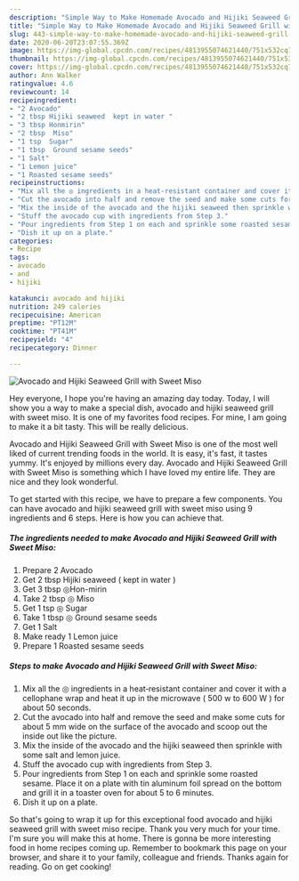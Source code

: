 ```yaml
---
description: "Simple Way to Make Homemade Avocado and Hijiki Seaweed Grill with Sweet Miso"
title: "Simple Way to Make Homemade Avocado and Hijiki Seaweed Grill with Sweet Miso"
slug: 443-simple-way-to-make-homemade-avocado-and-hijiki-seaweed-grill-with-sweet-miso
date: 2020-06-20T23:07:55.369Z
image: https://img-global.cpcdn.com/recipes/4813955074621440/751x532cq70/avocado-and-hijiki-seaweed-grill-with-sweet-miso-recipe-main-photo.jpg
thumbnail: https://img-global.cpcdn.com/recipes/4813955074621440/751x532cq70/avocado-and-hijiki-seaweed-grill-with-sweet-miso-recipe-main-photo.jpg
cover: https://img-global.cpcdn.com/recipes/4813955074621440/751x532cq70/avocado-and-hijiki-seaweed-grill-with-sweet-miso-recipe-main-photo.jpg
author: Ann Walker
ratingvalue: 4.6
reviewcount: 14
recipeingredient:
- "2 Avocado"
- "2 tbsp Hijiki seaweed  kept in water "
- "3 tbsp Honmirin"
- "2 tbsp  Miso"
- "1 tsp  Sugar"
- "1 tbsp  Ground sesame seeds"
- "1 Salt"
- "1 Lemon juice"
- "1 Roasted sesame seeds"
recipeinstructions:
- "Mix all the ◎ ingredients in a heat‐resistant container and cover it with a cellophane wrap and heat it up in the microwave ( 500 w to 600 W ) for about 50 seconds."
- "Cut the avocado into half and remove the seed and make some cuts for about 5 mm wide on the surface of the avocado and scoop out the inside out like the picture."
- "Mix the inside of the avocado and the hijiki seaweed then sprinkle with some salt and lemon juice."
- "Stuff the avocado cup with ingredients from Step 3."
- "Pour ingredients from Step 1 on each and sprinkle some roasted sesame. Place it on a plate with tin aluminum foil spread on the bottom and grill it in a toaster oven for about 5 to 6 minutes."
- "Dish it up on a plate."
categories:
- Recipe
tags:
- avocado
- and
- hijiki

katakunci: avocado and hijiki 
nutrition: 249 calories
recipecuisine: American
preptime: "PT12M"
cooktime: "PT41M"
recipeyield: "4"
recipecategory: Dinner

---
```



![Avocado and Hijiki Seaweed Grill with Sweet Miso](https://img-global.cpcdn.com/recipes/4813955074621440/751x532cq70/avocado-and-hijiki-seaweed-grill-with-sweet-miso-recipe-main-photo.jpg)

Hey everyone, I hope you're having an amazing day today. Today, I will show you a way to make a special dish, avocado and hijiki seaweed grill with sweet miso. It is one of my favorites food recipes. For mine, I am going to make it a bit tasty. This will be really delicious.

Avocado and Hijiki Seaweed Grill with Sweet Miso is one of the most well liked of current trending foods in the world. It is easy, it's fast, it tastes yummy. It's enjoyed by millions every day. Avocado and Hijiki Seaweed Grill with Sweet Miso is something which I have loved my entire life. They are nice and they look wonderful.




To get started with this recipe, we have to prepare a few components. You can have avocado and hijiki seaweed grill with sweet miso using 9 ingredients and 6 steps. Here is how you can achieve that.

<!--inarticleads1-->

##### The ingredients needed to make Avocado and Hijiki Seaweed Grill with Sweet Miso:

1. Prepare 2 Avocado
1. Get 2 tbsp Hijiki seaweed ( kept in water )
1. Get 3 tbsp ◎Hon-mirin
1. Take 2 tbsp ◎ Miso
1. Get 1 tsp ◎ Sugar
1. Take 1 tbsp ◎ Ground sesame seeds
1. Get 1 Salt
1. Make ready 1 Lemon juice
1. Prepare 1 Roasted sesame seeds




<!--inarticleads2-->

##### Steps to make Avocado and Hijiki Seaweed Grill with Sweet Miso:

1. Mix all the ◎ ingredients in a heat‐resistant container and cover it with a cellophane wrap and heat it up in the microwave ( 500 w to 600 W ) for about 50 seconds.
1. Cut the avocado into half and remove the seed and make some cuts for about 5 mm wide on the surface of the avocado and scoop out the inside out like the picture.
1. Mix the inside of the avocado and the hijiki seaweed then sprinkle with some salt and lemon juice.
1. Stuff the avocado cup with ingredients from Step 3.
1. Pour ingredients from Step 1 on each and sprinkle some roasted sesame. Place it on a plate with tin aluminum foil spread on the bottom and grill it in a toaster oven for about 5 to 6 minutes.
1. Dish it up on a plate.




So that's going to wrap it up for this exceptional food avocado and hijiki seaweed grill with sweet miso recipe. Thank you very much for your time. I'm sure you will make this at home. There is gonna be more interesting food in home recipes coming up. Remember to bookmark this page on your browser, and share it to your family, colleague and friends. Thanks again for reading. Go on get cooking!
